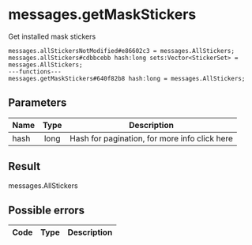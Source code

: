 # messages.getMaskStickers
Get installed mask stickers

```
messages.allStickersNotModified#e86602c3 = messages.AllStickers;
messages.allStickers#cdbbcebb hash:long sets:Vector<StickerSet> = messages.AllStickers;
---functions---
messages.getMaskStickers#640f82b8 hash:long = messages.AllStickers;
```

## Parameters
| Name | Type | Description |
| ---- | :----: | ----------- |
| hash | long | Hash for pagination, for more info click here |


## Result
messages.AllStickers

## Possible errors
| Code | Type | Description |
| ---- | :----: | ----------- |

